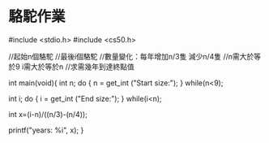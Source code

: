 # 駱駝作業
#include <stdio.h>
#include <cs50.h>

//起始n個駱駝
//最後i個駱駝
//數量變化：每年增加n/3隻 減少n/4隻
//n需大於等於9 i需大於等於n
//求需幾年到達終點值

int main(void){
 int n;
 do
 {
     n = get_int ("Start size:");
 }
 while(n<9);

 int i;
 do
 {
     i = get_int ("End size:");
 }
 while(i<n);

 int x=(i-n)/((n/3)-(n/4));

 printf("years: %i", x);
}
